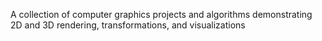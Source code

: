 A collection of computer graphics projects and algorithms demonstrating 2D and 3D rendering, transformations, and visualizations
